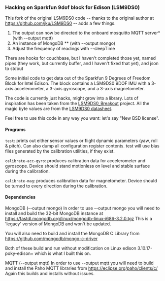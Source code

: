 ### Hacking on Sparkfun 9dof block for Edison (LSM9DS0)

This fork of the original LSM9DS0 code -- thanks to the original author at https://github.com/jku/LSM9DS0 -- adds a few things. 

1) The output can now be directed to the onboard mosquitto MQTT server* (with --output mqtt)
2) An instance of MongoDB ** (with --output mongo)
3) Adjust the frequency of readings with --sleepTime <seconds>

There are hooks for couchbase, but I haven't completed those yet, named pipes (they work, but currently buffer, and I haven't fixed that yet), and json to stdout

Some initial code to get data out of the Sparkfun 9 Degrees of Freedom
Block for Intel Edison. The block contains a LSM9DS0 9DOF IMU with a
3-axis accelerometer, a 3-axis gyroscope, and a 3-axis magnetometer.

The code is currently just hacks, might grow into a library. Lots of
inspiration has been taken from the
[LSM9DS0_Breakout](https://github.com/sparkfun/LSM9DS0_Breakout)
project. All the magic byte values are from the [LSM9DS0 datasheet](http://www.st.com/st-web-ui/static/active/en/resource/technical/document/datasheet/DM00087365.pdf).

Feel free to use this code in any way you want: let's say "New BSD license".

#### Programs

`test`: prints out either sensor values or flight dynamic parameters (yaw,
roll & pitch). Can also dump all configuration register contents. test will
use bias files generated by the calibration utilities, if they exist.

`calibrate-acc-gyro`: produces calibration data for accelerometer and
gyroscope. Device should stand motionless on level and stable
surface during the calibration.

`calibrate-mag`: produces calibration data for magnetometer. Device
should be turned to every direction during the calibration.


#### Dependencies

MongoDB (--output mongo)
In order to use --output mongo you will need to install and build the 32-bit MongoDB instance at https://fastdl.mongodb.org/linux/mongodb-linux-i686-3.2.0.tgz 
This is a 'legacy' version of MongoDB and won't be updated. 

You will also need to build and install the MongoDB C Library from https://github.com/mongodb/mongo-c-driver 

Both of these build and run without modification on Linux edison 3.10.17-poky-edison+ which is what I built this on.

MQTT (--output mqtt)
In order to use --output mqtt you will need to build and install the Paho MQTT libraries from https://eclipse.org/paho/clients/c/
Again this builds and installs without issues.
